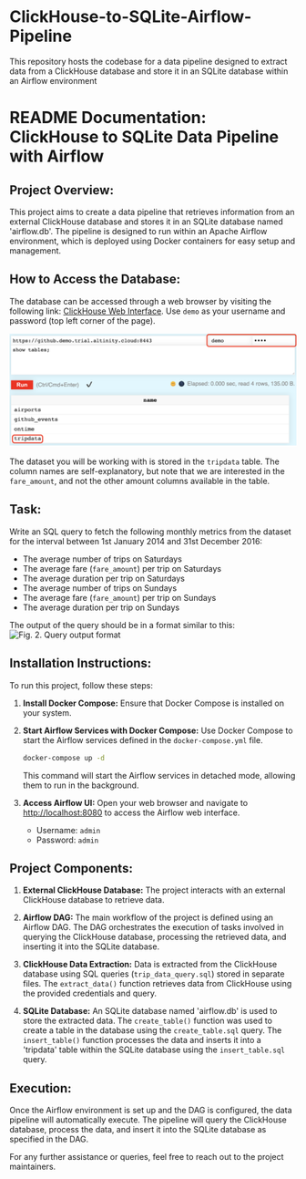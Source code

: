 # ClickHouse-to-SQLite-Airflow-Pipeline
This repository hosts the codebase for a data pipeline designed to extract data from a ClickHouse database and store it in an SQLite database within an Airflow environment

# README Documentation: ClickHouse to SQLite Data Pipeline with Airflow

## Project Overview:
This project aims to create a data pipeline that retrieves information from an external ClickHouse database and stores it in an SQLite database named 'airflow.db'. The pipeline is designed to run within an Apache Airflow environment, which is deployed using Docker containers for easy setup and management.

## How to Access the Database:

The database can be accessed through a web browser by visiting the following link: [ClickHouse Web Interface](https://github.demo.trial.altinity.cloud:8443/play). Use `demo` as your username and password (top left corner of the page).

![Fig. 1. ClickHouse web interface](images/clickhouse_web.png)

The dataset you will be working with is stored in the `tripdata` table. The column names are self-explanatory, but note that we are interested in the `fare_amount`, and not the other amount columns available in the table.

## Task:

Write an SQL query to fetch the following monthly metrics from the dataset for the interval between 1st January 2014 and 31st December 2016:

- The average number of trips on Saturdays
- The average fare (`fare_amount`) per trip on Saturdays
- The average duration per trip on Saturdays
- The average number of trips on Sundays
- The average fare (`fare_amount`) per trip on Sundays
- The average duration per trip on Sundays

The output of the query should be in a format similar to this:
![Fig. 2. Query output format](image/query_output.png)




## Installation Instructions:
To run this project, follow these steps:

1. **Install Docker Compose:**
   Ensure that Docker Compose is installed on your system.

2. **Start Airflow Services with Docker Compose:**
   Use Docker Compose to start the Airflow services defined in the `docker-compose.yml` file.
   ```bash
   docker-compose up -d
   ```
   This command will start the Airflow services in detached mode, allowing them to run in the background.

3. **Access Airflow UI:**
   Open your web browser and navigate to [http://localhost:8080](http://localhost:8080) to access the Airflow web interface.
   - Username: `admin`
   - Password: `admin`

## Project Components:

1. **External ClickHouse Database:**
   The project interacts with an external ClickHouse database to retrieve data.

2. **Airflow DAG:**
   The main workflow of the project is defined using an Airflow DAG. The DAG orchestrates the execution of tasks involved in querying the ClickHouse database, processing the retrieved data, and inserting it into the SQLite database.

3. **ClickHouse Data Extraction:**
   Data is extracted from the ClickHouse database using SQL queries (`trip_data_query.sql`) stored in separate files. The `extract_data()` function retrieves data from ClickHouse using the provided credentials and query.

4. **SQLite Database:**
   An SQLite database named 'airflow.db' is used to store the extracted data. The `create_table()` function was used to create a table in the database using the `create_table.sql` query. The `insert_table()` function processes the data and inserts it into a 'tripdata' table within the SQLite database using the `insert_table.sql` query.

## Execution:
Once the Airflow environment is set up and the DAG is configured, the data pipeline will automatically execute. The pipeline will query the ClickHouse database, process the data, and insert it into the SQLite database as specified in the DAG.

For any further assistance or queries, feel free to reach out to the project maintainers.
